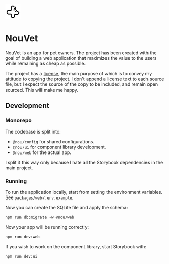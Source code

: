 <img src="./packages/web/public/icons/icon.svg" width="48" height="48" />

# NouVet

NouVet is an app for pet owners. The project has been created with the goal of building a web application that maximizes the value to the users while remaining as cheap as possible.

The project has a [license](./LICENSE), the main purpose of which is to convey my attitude to copying the project. I don't append a license text to each source file, but I expect the source of the copy to be included, and remain open sourced. This will make me happy.

## Development

### Monorepo

The codebase is split into:

- `@nou/config` for shared configurations.
- `@nou/ui` for component library development.
- `@nou/web` for the actual app.

I split it this way only because I hate all the Storybook dependencies in the main project.

### Running

To run the application locally, start from setting the environment variables.
See `packages/web/.env.example`.

Now you can create the SQLite file and apply the schema:

```
npm run db:migrate -w @nou/web
```

Now your app will be running correctly:

```
npm run dev:web
```

If you wish to work on the component library, start Storybook with:

```
npm run dev:ui
```
